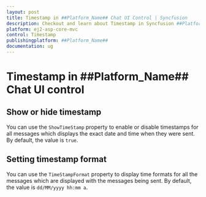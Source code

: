 ```yaml
---
layout: post
title: Timestamp in ##Platform_Name## Chat UI Control | Syncfusion
description: Checkout and learn about Timestamp in Syncfusion ##Platform_Name## Chat UI control of Syncfusion Essential JS 2 and more.
platform: ej2-asp-core-mvc
control: Timestamp
publishingplatform: ##Platform_Name##
documentation: ug
---
```


# Timestamp in ##Platform_Name## Chat UI control

## Show or hide timestamp

You can use the `ShowTimeStamp` property to enable or disable timestamps for all messages which displays the exact date and time when they were sent. By default, the value is `true`.

## Setting timestamp format

You can use the `TimeStampFormat` property to display time formats for all the messages which are displayed with the messages being sent. By default, the value is `dd/MM/yyyy hh:mm a`.